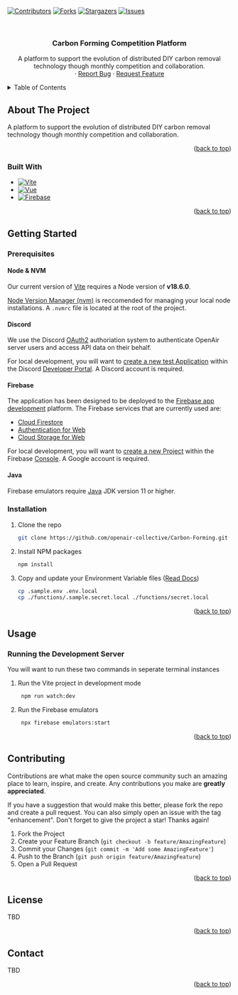 <!-- Improved compatibility of back to top link: See: https://github.com/othneildrew/Best-README-Template -->
<a name="readme-top"></a>

<!-- PROJECT SHIELDS -->
[![Contributors][contributors-shield]][contributors-url]
[![Forks][forks-shield]][forks-url]
[![Stargazers][stars-shield]][stars-url]
[![Issues][issues-shield]][issues-url]



<!-- PROJECT LOGO -->
<br />
<div align="center">

  <h3 align="center">Carbon Forming Competition Platform</h3>

  <p align="center">
    A platform to support the evolution of distributed DIY carbon removal technology though monthly competition and collaboration.
    <br />
    ·
    <a href="https://github.com/openair-collective/Carbon-Forming/issues">Report Bug</a>
    ·
    <a href="https://github.com/openair-collective/Carbon-Forming/issues">Request Feature</a>
  </p>
</div>



<!-- TABLE OF CONTENTS -->
<details>
  <summary>Table of Contents</summary>
  <ol>
    <li>
      <a href="#about-the-project">About The Project</a>
      <ul>
        <li><a href="#built-with">Built With</a></li>
      </ul>
    </li>
    <li>
      <a href="#getting-started">Getting Started</a>
      <ul>
        <li><a href="#prerequisites">Prerequisites</a></li>
        <li><a href="#installation">Installation</a></li>
      </ul>
    </li>
    <li><a href="#usage">Usage</a></li>
    <li><a href="#contributing">Contributing</a></li>
    <li><a href="#license">License</a></li>
    <li><a href="#contact">Contact</a></li>
  </ol>
</details>



<!-- ABOUT THE PROJECT -->
## About The Project

A platform to support the evolution of distributed DIY carbon removal technology though monthly competition and collaboration.

<p align="right">(<a href="#readme-top">back to top</a>)</p>



### Built With

* [![Vite][Vite]][Vite-url]
* [![Vue][Vue.js]][Vue-url]
* [![Firebase][Firebase]][Firebase-url]

<p align="right">(<a href="#readme-top">back to top</a>)</p>


<!-- GETTING STARTED -->
## Getting Started

### Prerequisites

#### Node & NVM

Our current version of [Vite][Vite-url] requires a Node version of **v18.6.0**.

[Node Version Manager (nvm)](https://github.com/nvm-sh/nvm) is reccomended for managing your local node installations. A `.nvmrc` file is located at the root of the project.

#### Discord

We use the Discord [OAuth2](https://discord.com/developers/docs/topics/oauth2) authoriation system to authenticate OpenAir server users and access API data on their behalf.

For local development, you will want to [create a new test Application](https://discord.com/developers/docs/getting-started#creating-an-app) within the Discord [Developer Portal](https://discord.com/developers/applications). A Discord account is required.

#### Firebase

The application has been designed to be deployed to the [Firebase app development](https://firebase.google.com) platform. The Firebase services that are currently used are:

* [Cloud Firestore](https://firebase.google.com/docs/firestore/quickstart)
* [Authentication for Web](https://firebase.google.com/docs/auth/web/start)
* [Cloud Storage for Web](https://firebase.google.com/docs/storage/web/start)

For local development, you will want to [create a new Project](https://firebase.google.com/docs/web/setup?authuser=0&hl=en#create-firebase-project-and-app) within the Firebase [Console](https://console.firebase.google.com/). A Google account is required.

#### Java

Firebase emulators require [Java](https://www.oracle.com/java/technologies/downloads) JDK version 11 or higher.

### Installation

1. Clone the repo
   ```sh
   git clone https://github.com/openair-collective/Carbon-Forming.git
   ```
1. Install NPM packages
   ```sh
   npm install
   ```
1. Copy and update your Environment Variable files ([Read Docs](https://github.com/openair-collective/Carbon-Forming/wiki/Environment-Variables))
   ```sh
   cp .sample.env .env.local
   cp ./functions/.sample.secret.local ./functions/secret.local
   ```

<p align="right">(<a href="#readme-top">back to top</a>)</p>

<!-- USAGE EXAMPLES -->
## Usage

### Running the Development Server

You will want to run these two commands in seperate terminal instances

1. Run the Vite project in development mode
   ```sh
    npm run watch:dev
   ```
1. Run the Firebase emulators
   ```sh
    npx firebase emulators:start
   ```

<p align="right">(<a href="#readme-top">back to top</a>)</p>

<!-- CONTRIBUTING -->
## Contributing

Contributions are what make the open source community such an amazing place to learn, inspire, and create. Any contributions you make are **greatly appreciated**.

If you have a suggestion that would make this better, please fork the repo and create a pull request. You can also simply open an issue with the tag "enhancement".
Don't forget to give the project a star! Thanks again!

1. Fork the Project
2. Create your Feature Branch (`git checkout -b feature/AmazingFeature`)
3. Commit your Changes (`git commit -m 'Add some AmazingFeature'`)
4. Push to the Branch (`git push origin feature/AmazingFeature`)
5. Open a Pull Request

<p align="right">(<a href="#readme-top">back to top</a>)</p>


<!-- LICENSE -->
## License

TBD

<p align="right">(<a href="#readme-top">back to top</a>)</p>


<!-- CONTACT -->
## Contact

TBD

<p align="right">(<a href="#readme-top">back to top</a>)</p>


<!-- MARKDOWN LINKS -->
[contributors-shield]: https://img.shields.io/github/contributors/openair-collective/Carbon-Forming
[contributors-url]: https://github.com/openair-collective/Carbon-Forming/graphs/contributors
[forks-shield]: https://img.shields.io/github/forks/openair-collective/Carbon-Forming
[forks-url]: https://github.com/openair-collective/Carbon-Forming/network/members
[stars-shield]: https://img.shields.io/github/stars/openair-collective/Carbon-Forming
[stars-url]: https://github.com/openair-collective/Carbon-Forming/stargazers
[issues-shield]: https://img.shields.io/github/issues/openair-collective/Carbon-Forming
[issues-url]: https://github.com/openair-collective/Carbon-Forming/issues
[Firebase]: https://img.shields.io/badge/firebase-35495E?style=for-the-badge&logo=firebase&logoColor=FFCA28
[Firebase-url]: https://firebase.google.com/
[Vite]: https://img.shields.io/badge/vitejs.dev-35495E?style=for-the-badge&logo=vite&logoColor=646CFF
[Vite-url]: https://vitejs.dev/
[Vue.js]: https://img.shields.io/badge/Vue.js-35495E?style=for-the-badge&logo=vuedotjs&logoColor=4FC08D
[Vue-url]: https://vuejs.org/

